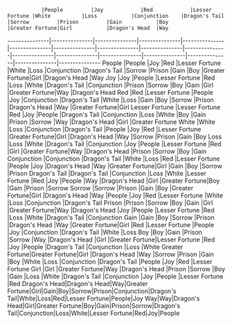                |People         |Joy            |Red            |Lesser Fortune |White          |Loss           |Conjunction    |Dragon's Tail  |Sorrow         |Prison         |Gain           |Boy            |Greater Fortune|Girl           |Dragon's Head  |Way
---------------|---------------|---------------|---------------|---------------|---------------|---------------|---------------|---------------|---------------|---------------|---------------|---------------|---------------|---------------|---------------|---------------
People         |People         |Joy            |Red            |Lesser Fortune |White          |Loss           |Conjunction    |Dragon's Tail  |Sorrow         |Prison         |Gain           |Boy            |Greater Fortune|Girl           |Dragon's Head  |Way
Joy            |Joy            |People         |Lesser Fortune |Red            |Loss           |White          |Dragon's Tail  |Conjunction    |Prison         |Sorrow         |Boy            |Gain           |Girl           |Greater Fortune|Way            |Dragon's Head
Red            |Red            |Lesser Fortune |People         |Joy            |Conjunction    |Dragon's Tail  |White          |Loss           |Gain           |Boy            |Sorrow         |Prison         |Dragon's Head  |Way            |Greater Fortune|Girl
Lesser Fortune |Lesser Fortune |Red            |Joy            |People         |Dragon's Tail  |Conjunction    |Loss           |White          |Boy            |Gain           |Prison         |Sorrow         |Way            |Dragon's Head  |Girl           |Greater Fortune
White          |White          |Loss           |Conjunction    |Dragon's Tail  |People         |Joy            |Red            |Lesser Fortune |Greater Fortune|Girl           |Dragon's Head  |Way            |Sorrow         |Prison         |Gain           |Boy
Loss           |Loss           |White          |Dragon's Tail  |Conjunction    |Joy            |People         |Lesser Fortune |Red            |Girl           |Greater Fortune|Way            |Dragon's Head  |Prison         |Sorrow         |Boy            |Gain
Conjunction    |Conjunction    |Dragon's Tail  |White          |Loss           |Red            |Lesser Fortune |People         |Joy            |Dragon's Head  |Way            |Greater Fortune|Girl           |Gain           |Boy            |Sorrow         |Prison
Dragon's Tail  |Dragon's Tail  |Conjunction    |Loss           |White          |Lesser Fortune |Red            |Joy            |People         |Way            |Dragon's Head  |Girl           |Greater Fortune|Boy            |Gain           |Prison         |Sorrow
Sorrow         |Sorrow         |Prison         |Gain           |Boy            |Greater Fortune|Girl           |Dragon's Head  |Way            |People         |Joy            |Red            |Lesser Fortune |White          |Loss           |Conjunction    |Dragon's Tail
Prison         |Prison         |Sorrow         |Boy            |Gain           |Girl           |Greater Fortune|Way            |Dragon's Head  |Joy            |People         |Lesser Fortune |Red            |Loss           |White          |Dragon's Tail  |Conjunction
Gain           |Gain           |Boy            |Sorrow         |Prison         |Dragon's Head  |Way            |Greater Fortune|Girl           |Red            |Lesser Fortune |People         |Joy            |Conjunction    |Dragon's Tail  |White          |Loss
Boy            |Boy            |Gain           |Prison         |Sorrow         |Way            |Dragon's Head  |Girl           |Greater Fortune|Lesser Fortune |Red            |Joy            |People         |Dragon's Tail  |Conjunction    |Loss           |White
Greater Fortune|Greater Fortune|Girl           |Dragon's Head  |Way            |Sorrow         |Prison         |Gain           |Boy            |White          |Loss           |Conjunction    |Dragon's Tail  |People         |Joy            |Red            |Lesser Fortune
Girl           |Girl           |Greater Fortune|Way            |Dragon's Head  |Prison         |Sorrow         |Boy            |Gain           |Loss           |White          |Dragon's Tail  |Conjunction    |Joy            |People         |Lesser Fortune |Red
Dragon's Head|Dragon's Head|Way|Greater Fortune|Girl|Gain|Boy|Sorrow|Prison|Conjunction|Dragon's Tail|White|Loss|Red|Lesser Fortune|People|Joy
Way|Way|Dragon's Head|Girl|Greater Fortune|Boy|Gain|Prison|Sorrow|Dragon's Tail|Conjunction|Loss|White|Lesser Fortune|Red|Joy|People
